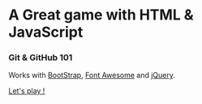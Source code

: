 # A Great game with HTML & JavaScript

### Git & GitHub 101

Works with [BootStrap](http://getbootstrap.com/), [Font Awesome](http://fortawesome.github.io/Font-Awesome/) and  [jQuery](https://jquery.com/).

[Let's play !](http://misterjj.github.io/jeu-tbbt/)